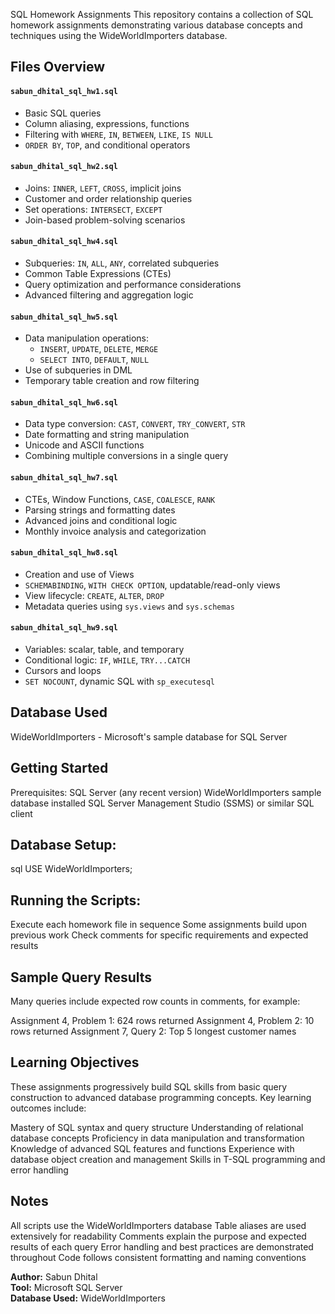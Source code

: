 
SQL Homework Assignments
This repository contains a collection of SQL homework assignments demonstrating various database concepts and techniques using the WideWorldImporters database.

## Files Overview

#### `sabun_dhital_sql_hw1.sql`
- Basic SQL queries
- Column aliasing, expressions, functions
- Filtering with `WHERE`, `IN`, `BETWEEN`, `LIKE`, `IS NULL`
- `ORDER BY`, `TOP`, and conditional operators

#### `sabun_dhital_sql_hw2.sql`
- Joins: `INNER`, `LEFT`, `CROSS`, implicit joins
- Customer and order relationship queries
- Set operations: `INTERSECT`, `EXCEPT`
- Join-based problem-solving scenarios

#### `sabun_dhital_sql_hw4.sql`
- Subqueries: `IN`, `ALL`, `ANY`, correlated subqueries
- Common Table Expressions (CTEs)
- Query optimization and performance considerations
- Advanced filtering and aggregation logic

####  `sabun_dhital_sql_hw5.sql`
- Data manipulation operations:
  - `INSERT`, `UPDATE`, `DELETE`, `MERGE`
  - `SELECT INTO`, `DEFAULT`, `NULL`
- Use of subqueries in DML
- Temporary table creation and row filtering

####  `sabun_dhital_sql_hw6.sql`
- Data type conversion: `CAST`, `CONVERT`, `TRY_CONVERT`, `STR`
- Date formatting and string manipulation
- Unicode and ASCII functions
- Combining multiple conversions in a single query

#### `sabun_dhital_sql_hw7.sql`
- CTEs, Window Functions, `CASE`, `COALESCE`, `RANK`
- Parsing strings and formatting dates
- Advanced joins and conditional logic
- Monthly invoice analysis and categorization

####  `sabun_dhital_sql_hw8.sql`
- Creation and use of Views
- `SCHEMABINDING`, `WITH CHECK OPTION`, updatable/read-only views
- View lifecycle: `CREATE`, `ALTER`, `DROP`
- Metadata queries using `sys.views` and `sys.schemas`

#### `sabun_dhital_sql_hw9.sql`
- Variables: scalar, table, and temporary
- Conditional logic: `IF`, `WHILE`, `TRY...CATCH`
- Cursors and loops
- `SET NOCOUNT`, dynamic SQL with `sp_executesql`

## Database Used
WideWorldImporters - Microsoft's sample database for SQL Server

## Getting Started

Prerequisites:
SQL Server (any recent version)
WideWorldImporters sample database installed
SQL Server Management Studio (SSMS) or similar SQL client

## Database Setup:
sql USE WideWorldImporters;

## Running the Scripts:
Execute each homework file in sequence
Some assignments build upon previous work
Check comments for specific requirements and expected results

## Sample Query Results
Many queries include expected row counts in comments, for example:

Assignment 4, Problem 1: 624 rows returned
Assignment 4, Problem 2: 10 rows returned
Assignment 7, Query 2: Top 5 longest customer names


## Learning Objectives
These assignments progressively build SQL skills from basic query construction to advanced database programming concepts. Key learning outcomes include:

Mastery of SQL syntax and query structure
Understanding of relational database concepts
Proficiency in data manipulation and transformation
Knowledge of advanced SQL features and functions
Experience with database object creation and management
Skills in T-SQL programming and error handling


## Notes
All scripts use the WideWorldImporters database
Table aliases are used extensively for readability
Comments explain the purpose and expected results of each query
Error handling and best practices are demonstrated throughout
Code follows consistent formatting and naming conventions


**Author:** Sabun Dhital  
**Tool:** Microsoft SQL Server  
**Database Used:** WideWorldImporters

